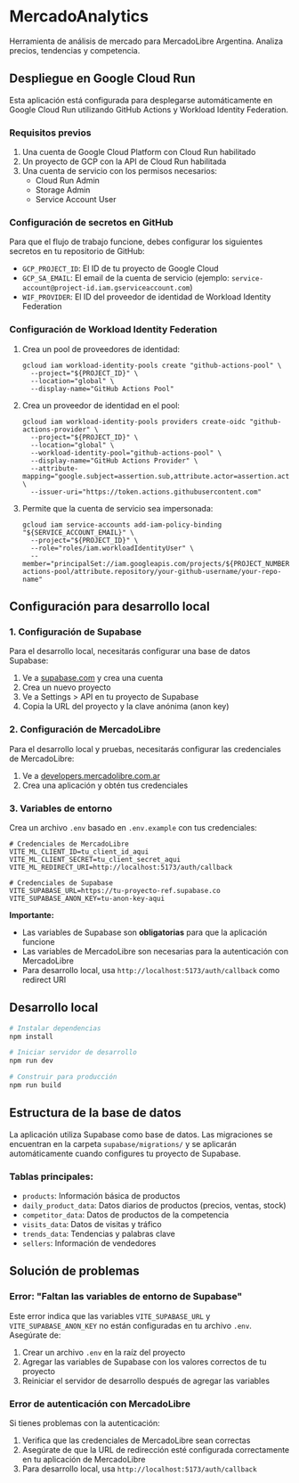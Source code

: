 # MercadoAnalytics

Herramienta de análisis de mercado para MercadoLibre Argentina. Analiza precios, tendencias y competencia.

## Despliegue en Google Cloud Run

Esta aplicación está configurada para desplegarse automáticamente en Google Cloud Run utilizando GitHub Actions y Workload Identity Federation.

### Requisitos previos

1. Una cuenta de Google Cloud Platform con Cloud Run habilitado
2. Un proyecto de GCP con la API de Cloud Run habilitada
3. Una cuenta de servicio con los permisos necesarios:
   - Cloud Run Admin
   - Storage Admin
   - Service Account User

### Configuración de secretos en GitHub

Para que el flujo de trabajo funcione, debes configurar los siguientes secretos en tu repositorio de GitHub:

- `GCP_PROJECT_ID`: El ID de tu proyecto de Google Cloud
- `GCP_SA_EMAIL`: El email de la cuenta de servicio (ejemplo: `service-account@project-id.iam.gserviceaccount.com`)
- `WIF_PROVIDER`: El ID del proveedor de identidad de Workload Identity Federation

### Configuración de Workload Identity Federation

1. Crea un pool de proveedores de identidad:
   ```
   gcloud iam workload-identity-pools create "github-actions-pool" \
     --project="${PROJECT_ID}" \
     --location="global" \
     --display-name="GitHub Actions Pool"
   ```

2. Crea un proveedor de identidad en el pool:
   ```
   gcloud iam workload-identity-pools providers create-oidc "github-actions-provider" \
     --project="${PROJECT_ID}" \
     --location="global" \
     --workload-identity-pool="github-actions-pool" \
     --display-name="GitHub Actions Provider" \
     --attribute-mapping="google.subject=assertion.sub,attribute.actor=assertion.actor,attribute.repository=assertion.repository" \
     --issuer-uri="https://token.actions.githubusercontent.com"
   ```

3. Permite que la cuenta de servicio sea impersonada:
   ```
   gcloud iam service-accounts add-iam-policy-binding "${SERVICE_ACCOUNT_EMAIL}" \
     --project="${PROJECT_ID}" \
     --role="roles/iam.workloadIdentityUser" \
     --member="principalSet://iam.googleapis.com/projects/${PROJECT_NUMBER}/locations/global/workloadIdentityPools/github-actions-pool/attribute.repository/your-github-username/your-repo-name"
   ```

## Configuración para desarrollo local

### 1. Configuración de Supabase

Para el desarrollo local, necesitarás configurar una base de datos Supabase:

1. Ve a [supabase.com](https://supabase.com) y crea una cuenta
2. Crea un nuevo proyecto
3. Ve a Settings > API en tu proyecto de Supabase
4. Copia la URL del proyecto y la clave anónima (anon key)

### 2. Configuración de MercadoLibre

Para el desarrollo local y pruebas, necesitarás configurar las credenciales de MercadoLibre:

1. Ve a [developers.mercadolibre.com.ar](https://developers.mercadolibre.com.ar)
2. Crea una aplicación y obtén tus credenciales

### 3. Variables de entorno

Crea un archivo `.env` basado en `.env.example` con tus credenciales:

```env
# Credenciales de MercadoLibre
VITE_ML_CLIENT_ID=tu_client_id_aqui
VITE_ML_CLIENT_SECRET=tu_client_secret_aqui
VITE_ML_REDIRECT_URI=http://localhost:5173/auth/callback

# Credenciales de Supabase
VITE_SUPABASE_URL=https://tu-proyecto-ref.supabase.co
VITE_SUPABASE_ANON_KEY=tu-anon-key-aqui
```

**Importante:** 
- Las variables de Supabase son **obligatorias** para que la aplicación funcione
- Las variables de MercadoLibre son necesarias para la autenticación con MercadoLibre
- Para desarrollo local, usa `http://localhost:5173/auth/callback` como redirect URI

## Desarrollo local

```bash
# Instalar dependencias
npm install

# Iniciar servidor de desarrollo
npm run dev

# Construir para producción
npm run build
```

## Estructura de la base de datos

La aplicación utiliza Supabase como base de datos. Las migraciones se encuentran en la carpeta `supabase/migrations/` y se aplicarán automáticamente cuando configures tu proyecto de Supabase.

### Tablas principales:
- `products`: Información básica de productos
- `daily_product_data`: Datos diarios de productos (precios, ventas, stock)
- `competitor_data`: Datos de productos de la competencia
- `visits_data`: Datos de visitas y tráfico
- `trends_data`: Tendencias y palabras clave
- `sellers`: Información de vendedores

## Solución de problemas

### Error: "Faltan las variables de entorno de Supabase"

Este error indica que las variables `VITE_SUPABASE_URL` y `VITE_SUPABASE_ANON_KEY` no están configuradas en tu archivo `.env`. Asegúrate de:

1. Crear un archivo `.env` en la raíz del proyecto
2. Agregar las variables de Supabase con los valores correctos de tu proyecto
3. Reiniciar el servidor de desarrollo después de agregar las variables

### Error de autenticación con MercadoLibre

Si tienes problemas con la autenticación:

1. Verifica que las credenciales de MercadoLibre sean correctas
2. Asegúrate de que la URL de redirección esté configurada correctamente en tu aplicación de MercadoLibre
3. Para desarrollo local, usa `http://localhost:5173/auth/callback`